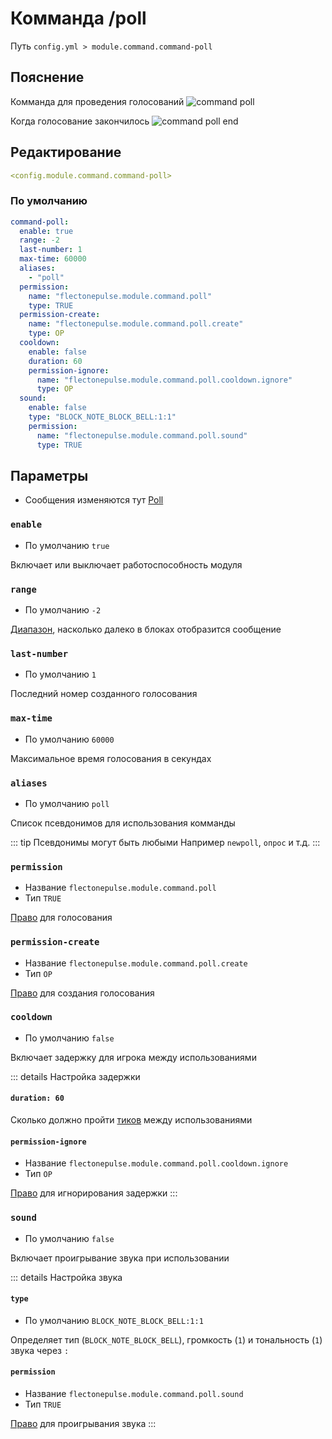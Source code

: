 # Комманда /poll
Путь `config.yml > module.command.command-poll`

## Пояснение
Комманда для проведения голосований
![command poll](/commandpoll.png)

Когда голосование закончилось
![command poll end](/commandpollend.png)

## Редактирование
```yaml
<config.module.command.command-poll>
```

### По умолчанию
```yaml
command-poll:
  enable: true
  range: -2
  last-number: 1
  max-time: 60000
  aliases:
    - "poll"
  permission:
    name: "flectonepulse.module.command.poll"
    type: TRUE
  permission-create:
    name: "flectonepulse.module.command.poll.create"
    type: OP
  cooldown:
    enable: false
    duration: 60
    permission-ignore:
      name: "flectonepulse.module.command.poll.cooldown.ignore"
      type: OP
  sound:
    enable: false
    type: "BLOCK_NOTE_BLOCK_BELL:1:1"
    permission:
      name: "flectonepulse.module.command.poll.sound"
      type: TRUE
```

## Параметры

- Сообщения изменяются тут [Poll](/ru/messages/ru_ru/module/command/command-poll/)

### `enable`
- По умолчанию `true`

Включает или выключает работоспособность модуля

### `range`
- По умолчанию `-2`

[Диапазон](#виды-диапазонов), насколько далеко в блоках отобразится сообщение

### `last-number`
- По умолчанию `1`

Последний номер созданного голосования

### `max-time`
- По умолчанию `60000`

Максимальное время голосования в секундах

### `aliases`
- По умолчанию `poll`

Список псевдонимов для использования комманды

::: tip Псевдонимы могут быть любыми
Например `newpoll`, `опрос` и т.д.
:::

### `permission`
- Название `flectonepulse.module.command.poll`
- Тип `TRUE`

[Право](/ru/config/module/#пояснение) для голосования

### `permission-create`
- Название `flectonepulse.module.command.poll.create`
- Тип `OP`

[Право](/ru/config/module/#пояснение) для создания голосования

### `cooldown`
- По умолчанию `false`

Включает задержку для игрока между использованиями

::: details Настройка задержки
#### `duration: 60`

Сколько должно пройти [тиков](https://ru.minecraft.wiki/w/%D0%A2%D0%B0%D0%BA%D1%82) между использованиями

#### `permission-ignore`
- Название `flectonepulse.module.command.poll.cooldown.ignore`
- Тип `OP`

[Право](/ru/config/module/#пояснение) для игнорирования задержки
:::

### `sound`
- По умолчанию `false`

Включает проигрывание звука при использовании

::: details Настройка звука
#### `type`
- По умолчанию `BLOCK_NOTE_BLOCK_BELL:1:1`

Определяет тип (`BLOCK_NOTE_BLOCK_BELL`), громкость (`1`) и тональность (`1`) звука через `:`

#### `permission`
- Название `flectonepulse.module.command.poll.sound`
- Тип `TRUE`

[Право](/ru/config/module/#пояснение) для проигрывания звука
:::

<!--@include: @/ru/parts/range.md-->